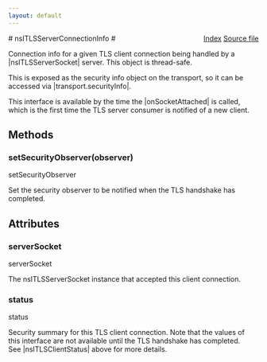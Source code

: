 ```yaml
---
layout: default
---
```

<div class='links' style='float:right'><a href="../index.html">Index</a>
<a href="http://dxr.mozilla.org/mozilla-central/source/netwerk/base/public/nsITLSServerSocket.idl">Source file</a>
</div>
# nsITLSServerConnectionInfo #
  
Connection info for a given TLS client connection being handled by a  
|nsITLSServerSocket| server.  This object is thread-safe.  
  
This is exposed as the security info object on the transport, so it can be  
accessed via |transport.securityInfo|.  
  
This interface is available by the time the |onSocketAttached| is called,  
which is the first time the TLS server consumer is notified of a new client.  
  

## Methods ##

### setSecurityObserver(observer) ###
  
setSecurityObserver  
  
Set the security observer to be notified when the TLS handshake has  
completed.  
  

## Attributes ##

### serverSocket ###
  
serverSocket  
  
The nsITLSServerSocket instance that accepted this client connection.  
  

### status ###
  
status  
  
Security summary for this TLS client connection.  Note that the values of  
this interface are not available until the TLS handshake has completed.  
See |nsITLSClientStatus| above for more details.  
  
